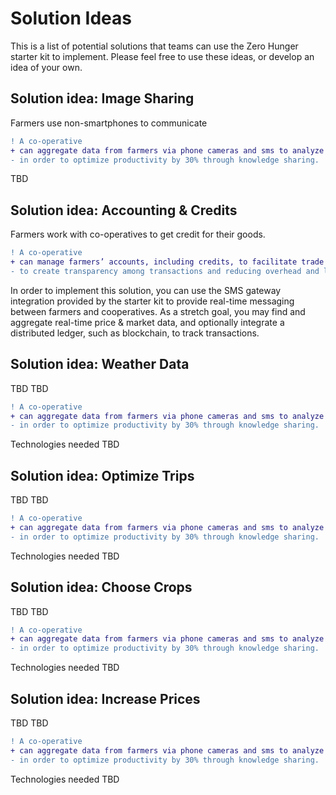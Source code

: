 # Solution Ideas

This is a list of potential solutions that teams can use the Zero Hunger starter kit to implement. Please feel free to use these ideas, or develop an idea of your own.

## Solution idea: Image Sharing

Farmers use non-smartphones to communicate

```diff
! A co-operative
+ can aggregate data from farmers via phone cameras and sms to analyze the data 
- in order to optimize productivity by 30% through knowledge sharing.
```

TBD

## Solution idea: Accounting & Credits

Farmers work with co-operatives to get credit for their goods.

```diff
! A co-operative
+ can manage farmers’ accounts, including credits, to facilitate trade and distribution of funds in order 
- to create transparency among transactions and reducing overhead and labor
```

In order to implement this solution, you can use the SMS gateway integration provided by the starter kit to provide real-time messaging between farmers and cooperatives. As a stretch goal, you may find and aggregate real-time price & market data, and optionally integrate a distributed ledger, such as blockchain, to track transactions.


## Solution idea: Weather Data

TBD TBD

```diff
! A co-operative
+ can aggregate data from farmers via phone cameras and sms to analyze the data 
- in order to optimize productivity by 30% through knowledge sharing.
```

Technologies needed TBD

## Solution idea: Optimize Trips

TBD TBD

```diff
! A co-operative
+ can aggregate data from farmers via phone cameras and sms to analyze the data 
- in order to optimize productivity by 30% through knowledge sharing.
```

Technologies needed TBD

## Solution idea: Choose Crops

TBD TBD

```diff
! A co-operative
+ can aggregate data from farmers via phone cameras and sms to analyze the data 
- in order to optimize productivity by 30% through knowledge sharing.
```

Technologies needed TBD

## Solution idea: Increase Prices

TBD TBD

```diff
! A co-operative
+ can aggregate data from farmers via phone cameras and sms to analyze the data 
- in order to optimize productivity by 30% through knowledge sharing.
```

Technologies needed TBD

